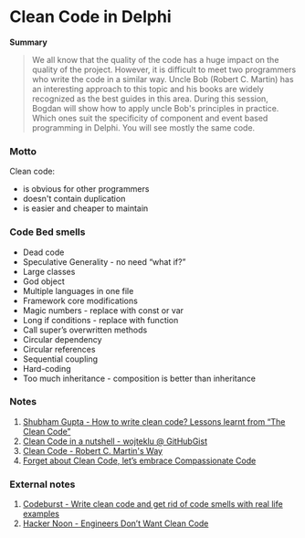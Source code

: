 # Clean Code in Delphi

**Summary**

> We all know that the quality of the code has a huge impact on the quality of the project. However, it is difficult to meet two programmers who write the code in a similar way. Uncle Bob (Robert C. Martin) has an interesting approach to this topic and his books are widely recognized as the best guides in this area. During this session, Bogdan will show how to apply uncle Bob's principles in practice. Which ones suit the specificity of component and event based programming in Delphi. You will see mostly the same code.


### Motto

Clean code:
* is obvious for other programmers
* doesn't contain duplication
* is easier and cheaper to maintain

### Code Bed smells

* Dead code
* Speculative Generality - no need “what if?”
* Large classes
* God object
* Multiple languages in one file
* Framework core modifications
* Magic numbers - replace with const or var
* Long if conditions - replace with function
* Call super’s overwritten methods
* Circular dependency
* Circular references
* Sequential coupling
* Hard-coding
* Too much inheritance - composition is better than inheritance

### Notes

1. [Shubham Gupta - How to write clean code? Lessons learnt from “The Clean Code”](./notes/Mindworks.md)
2. [Clean Code in a nutshell - wojteklu @ GitHubGist](https://gist.github.com/wojteklu/73c6914cc446146b8b533c0988cf8d29)
3. [Clean Code - Robert C. Martin's Way](./notes/DZone.md)
4. [Forget about Clean Code, let’s embrace Compassionate Code](./notes/BiggerBox.md)

### External notes

1. [Codeburst - Write clean code and get rid of code smells with real life examples](https://codeburst.io/write-clean-code-and-get-rid-of-code-smells-aea271f30318)
2. [Hacker Noon - Engineers Don’t Want Clean Code](https://hackernoon.com/engineers-dont-want-clean-code-2dd64cc361c1)
